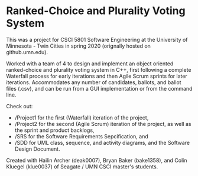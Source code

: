 # Ranked-Choice and Plurality Voting System
This was a project for CSCI 5801 Software Engineering at the University of Minnesota - Twin Cities in spring 2020 (orignally hosted on github.umn.edu).

Worked with a team of 4 to design and implement an object oriented ranked-choice and plurality voting system in C++, first following a complete Waterfall process for early iterations and then Agile Scrum sprints for later iterations. Accommodates any number of candidates, ballots, and ballot files (.csv), and can be run from a GUI implementation or from the command line.

Check out:
- /Project1 for the first (Waterfall) iteration of the project,
- /Project2 for the second (Agile Scrum) iteration of the project, as well as the sprint and product backlogs,
- /SRS for the Software Requirements Sepcification, and
- /SDD for UML class, sequence, and activity diagrams, and the Software Design Document.

Created with Hailin Archer (deak0007), Bryan Baker (bake1358), and Colin Kluegel (klue0037) of Seagate / UMN CSCI master's students.
